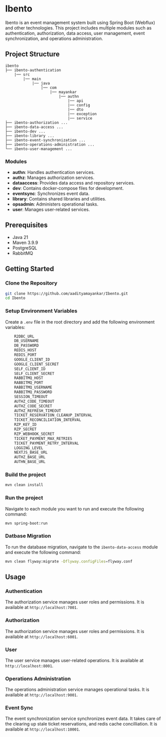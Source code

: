 # Ibento

Ibento is an event management system built using Spring Boot (Webflux) and other technologies. This project includes multiple modules such as authentication, authorization, data access, user management, event synchronization, and operations administration.

## Project Structure
```
ibento 
├── ibento-authentication 
    |── src 
        |── main 
            |── java 
                |── com 
                    |── mayankar 
                        |── authn 
                            |── api 
                            |── config 
                            |── dto 
                            |── exception 
                            |── service 
├── ibento-authorization ...
├── ibento-data-access ...
├── ibento-dev ...
├── ibento-library ...
├── ibento-event-synchronization ...
├── ibento-operations-administration ...
└── ibento-user-management ...
```

### Modules

- **authn**: Handles authentication services.
- **authz**: Manages authorization services.
- **dataaccess**: Provides data access and repository services.
- **dev**: Contains docker-compose files for development.
- **eventsync**: Synchronizes event data.
- **library**: Contains shared libraries and utilities.
- **opsadmin**: Administers operational tasks.
- **user**: Manages user-related services.

## Prerequisites

- Java 21
- Maven 3.9.9
- PostgreSQL
- RabbitMQ

## Getting Started

### Clone the Repository

```sh
git clone https://github.com/aadityamayankar/Ibento.git
cd Ibento
```

### Setup Environment Variables

Create a `.env` file in the root directory and add the following environment variables:

```sh
	R2DBC_URL
	DB_USERNAME
	DB_PASSWORD
	REDIS_HOST
	REDIS_PORT
	GOOGLE_CLIENT_ID
	GOOGLE_CLIENT_SECRET
	SELF_CLIENT_ID
	SELF_CLIENT_SECRET
	RABBITMQ_HOST
	RABBITMQ_PORT
	RABBITMQ_USERNAME
	RABBITMQ_PASSWORD
	SESSION_TIMEOUT
	AUTHZ_CODE_TIMEOUT
	AUTHZ_CODE_SECRET
	AUTHZ_REFRESH_TIMEOUT
	TICKET_RESERVATION_CLEANUP_INTERVAL
	TICKET_RECONCILIATION_INTERVAL
	RZP_KEY_ID
	RZP_SECRET
	RZP_WEBHOOK_SECRET
	TICKET_PAYMENT_MAX_RETRIES
	TICKET_PAYMENT_RETRY_INTERVAL
	LOGGING_LEVEL
	NEXTJS_BASE_URL
	AUTHZ_BASE_URL
	AUTHN_BASE_URL
```

### Build the project

```sh
mvn clean install
```

### Run the project

Navigate to each module you want to run and execute the following command:
```sh
mvn spring-boot:run
```

### Datbase Migration

To run the database migration, navigate to the `ibento-data-access` module and execute the following command:
```sh
mvn clean flyway:migrate -Dflyway.configFiles=flyway.conf
```

## Usage

### Authentication

The authorization service manages user roles and permissions. It is available at `http://localhost:7001`.

### Authorization

The authorization service manages user roles and permissions. It is available at `http://localhost:6001`.

### User

The user service manages user-related operations. It is available at `http://localhost:8001`.

### Operations Administration

The operations administration service manages operational tasks. It is available at `http://localhost:9001`.

### Event Sync

The event synchronization service synchronizes event data. It takes care of the clearing up stale ticket reservations, and redis cache concilliation. It is available at `http://localhost:10001`.
